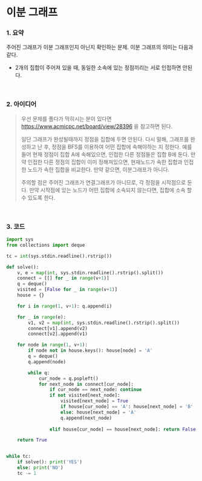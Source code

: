 # 이분 그래프

### 1. 요약

주어진 그래프가 이분 그래프인지 아닌지 확인하는 문제.
이분 그래프의 의미는 다음과 같다.

- 2개의 집합이 주어져 있을 때, 동일한 소속에 있는 정점끼리는 서로 인접하면 안된다.

<br/>

### 2. 아이디어

>우선 문제를 풀다가 막히시는 분이 있다면 https://www.acmicpc.net/board/view/28396 을 참고하면 된다.<br/>
>
>일단 그래프가 완성될때까지 정점을 집합에 두면 안된다. 다시 말해, 그래프를 완성하고 난 후, 정점을 BFS를 이용하여 어떤 집합에 속해야하는 지 정한다. 예를 들어 현재 정점이 집합 A에 속해있으면, 인접한 다른 정점들은 집합 B에 둔다. 만약 인접한 다른 정점의 집합이 이미 정해져있으면, 현재노드가 속한 집합과 인접한 노드가 속한 집합을 비교한다. 만약 같으면, 이분그래프가 아니다.<br/>
>
>주의할 점은 주어진 그래프가 연결그래프가 아니므로, 각 정점을 시작점으로 둔다. 만약 시작점에 있는 노드가 어떤 집합에 소속되지 않는다면, 집합에 소속 할 수 있도록 한다.

<br/>

### 3. 코드

```python
import sys
from collections import deque

tc = int(sys.stdin.readline().rstrip())

def solve():
    v, e = map(int, sys.stdin.readline().rstrip().split())
    connect = [[] for _ in range(v+1)]
    q = deque()
    visited = [False for _ in range(v+1)]
    house = {}

    for i in range(1, v+1): q.append(i)

    for _ in range(e):
        v1, v2 = map(int, sys.stdin.readline().rstrip().split())
        connect[v1].append(v2)
        connect[v2].append(v1)

    for node in range(1, v+1):
        if node not in house.keys(): house[node] = 'A'
        q = deque()
        q.append(node)

        while q:
            cur_node = q.popleft()
            for next_node in connect[cur_node]:                
                if cur_node == next_node: continue
                if not visited[next_node]:
                    visited[next_node] = True
                    if house[cur_node] == 'A': house[next_node] = 'B'
                    else: house[next_node] = 'A'
                    q.append(next_node)
                
                elif house[cur_node] == house[next_node]: return False

    return True


while tc:
    if solve(): print('YES')
    else: print('NO')
    tc -= 1
```

